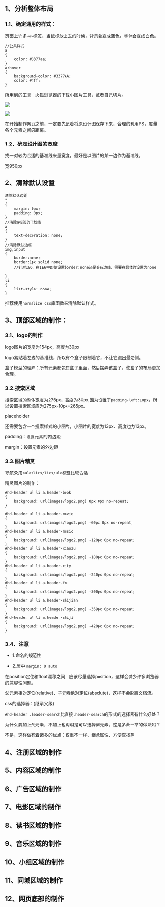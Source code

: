 ## 1、分析整体布局

### 1.1、确定通用的样式：

页面上许多`<a>`标签，当鼠标放上去的时候，背景会变成蓝色，字体会变成白色。


```
//公共样式
a
{
    color: #3377aa;
}
a:hover
{
    background-color: #3377AA;
    color: #fff;
}
```

所用到的工具：火狐浏览器的下载小图片工具，或者自己切片。

![ ](http://images.cnblogs.com/cnblogs_com/cliy-10/1270920/o_1.png)

![ ](http://images.cnblogs.com/cnblogs_com/cliy-10/1270920/o_2.png)

在开始制作网页之前，一定要先记着将原设计图保存下来，合理的利用PS，度量各个元素之间的距离。

### 1.2、确定设计图的宽度

找一对较为合适的基准线来量宽度，最好是以图片的某一边作为基准线。

宽950px

## 2、清除默认设置

```
清除默认边距
*
{
    margin: 0px;
    padding: 0px;
}
//清除a标签的下划线
a
{
	text-decoration: none;
}
//清除默认边框
img,input
{
	border:none;
	border:1px solid none;
	//针对IE6，在IE6中即使设置border:none还是会有边线，需要在具体的设置为none

}
li
{
    list-style: none;
}
```

推荐使用`normalize css`库函数来清除默认样式。

## 3、顶部区域的制作：

### 3.1、logo的制作

logo图片的宽度为154px，高度为30px

logo紧贴着左边的基准线，所以有个盒子限制着它，不让它跑出最左侧。

盒子模型的理解：所有元素都包在盒子里面，然后摆弄该盒子，使盒子的布局更加合理。

### 3.2.搜索区域

搜索区域的整体宽度为275px，高度为30px,因为设置了`padding-left:10px`，所以设置搜索区域应为275px-10px=265px。

placeholder

还需要包含一个搜索样式的小图片，小图片的宽度为13px、高度也为13px。

padding：设置元素的内边距

margin：设置元素的外边距

### 3.3.图片精灵

导航条用`<ul><li></li></ul>`标签比较合适

精灵图片的制作：

```
#hd-header ul li a.header-book
{
    background: url(images/logo2.png) 0px 0px no-repeat;
}

#hd-header ul li a.header-movie
{
    background: url(images/logo2.png) -60px 0px no-repeat; 
}
#hd-header ul li a.header-music
{
    background: url(images/logo2.png) -120px 0px no-repeat;
}
#hd-header ul li a.header-xiaozu
{
    background: url(images/logo2.png) -180px 0px no-repeat;
}
#hd-header ul li a.header-city
{
    background: url(images/logo2.png) -240px 0px no-repeat;
}
#hd-header ul li a.header-fm
{
    background: url(images/logo2.png) -300px 0px no-repeat;
}
#hd-header ul li a.header-shijian
{
    background: url(images/logo2.png) -359px 0px no-repeat;
}
#hd-header ul li a.header-shiji
{
    background: url(images/logo2.png) -420px 0px no-repeat;
}
```

### 3.4、注意

* 1.命名的规范性

* 2.居中 `margin: 0 auto`

在position定位和float漂移之间，应该尽量选择position，这样会减少许多浏览器的兼容性问题。

父元素相对定位(relative)、子元素绝对定位(absolute)，这样不会脱离文档流。

css的选择器：(继承父级)

`#hd-header .header-search`比直接`.header-search`的形式的选择器有什么好处？

为什么要加上父元素，不加上也明明是可以选择到元素，这是多此一举的做法吗？

不是，这样做有着诸多的优点：权重不一样、继承属性、方便查找等

## 4、注册区域的制作

## 5、内容区域的制作

## 6、广告区域的制作

## 7、电影区域的制作

## 8、读书区域的制作

## 9、音乐区域的制作

## 10、小组区域的制作

## 11、同城区域的制作

## 12、网页底部的制作


